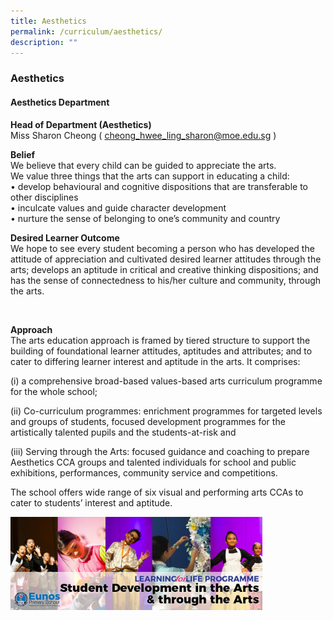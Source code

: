 ```yaml
---
title: Aesthetics
permalink: /curriculum/aesthetics/
description: ""
---
```

### Aesthetics

#### Aesthetics Department

**Head of Department (Aesthetics)**  
Miss Sharon Cheong ( [cheong\_hwee\_ling\_sharon@moe.edu.sg](mailto:cheong_hwee_ling_sharon@moe.edu.sg) )

**Belief**  
We believe that every child can be guided to appreciate the arts.  
We value three things that the arts can support in educating a child:  
• develop behavioural and cognitive dispositions that are transferable to other disciplines  
• inculcate values and guide character development  
• nurture the sense of belonging to one’s community and country

**Desired Learner Outcome**  
We hope to see every student becoming a person who has developed the attitude of appreciation and cultivated desired learner attitudes through the arts; develops an aptitude in critical and creative thinking dispositions; and has the sense of connectedness to his/her culture and community, through the arts.

   

**Approach**  
The arts education approach is framed by tiered structure to support the building of foundational learner attitudes, aptitudes and attributes; and to cater to differing learner interest and aptitude in the arts. It comprises:

(i) a comprehensive broad-based values-based arts curriculum programme for the whole school;

(ii) Co-curriculum programmes: enrichment programmes for targeted levels and groups of students, focused development programmes for the artistically talented pupils and the students-at-risk and

(iii) Serving through the Arts: focused guidance and coaching to prepare Aesthetics CCA groups and talented individuals for school and public exhibitions, performances, community service and competitions.

The school offers wide range of six visual and performing arts CCAs to cater to students’ interest and aptitude.

<img src="/images/aes.png" style="width:80%">